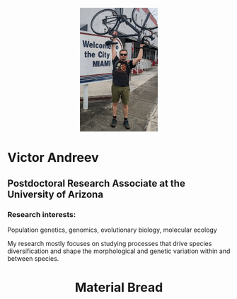 <p align="center">
<img src="assets/welcome_to_miami.jpg" width="35%" height="40%">


# Victor Andreev
## Postdoctoral  Research Associate at the University of Arizona
### Research interests:
Population genetics, genomics, evolutionary biology, molecular ecology

My research mostly focuses on studying processes that drive species diversification and shape the morphological and genetic variation within and between species.

<h1 align="center">Material Bread</h1>
